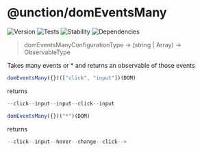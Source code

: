 # @unction/domEventsMany

![Version][BADGE_VERSION]
![Tests][BADGE_TRAVIS]
![Stability][BADGE_STABILITY]
![Dependencies][BADGE_DEPENDENCY]

> domEventsManyConfigurationType -> (string | Array<EventNameType>) -> ObservableType<EventType>

Takes many events or * and returns an observable of those events

``` javascript
domEventsMany({})(["click", "input"])(DOM)
```

returns

``` javascript
--click--input--input--click--input
```

``` javascript
domEventsMany({})("*")(DOM)
```

returns

``` javascript
--click--input--hover--change--click-->
```

[BADGE_TRAVIS]: https://img.shields.io/travis/krainboltgreene/unction.js.svg?maxAge=2592000&style=flat-square
[BADGE_VERSION]: https://img.shields.io/npm/v/@unction/domeventsmany.svg?maxAge=2592000&style=flat-square
[BADGE_STABILITY]: https://img.shields.io/badge/stability-strong-green.svg?maxAge=2592000&style=flat-square
[BADGE_DEPENDENCY]: https://img.shields.io/david/krainboltgreene/unction.js.svg?maxAge=2592000&style=flat-square
